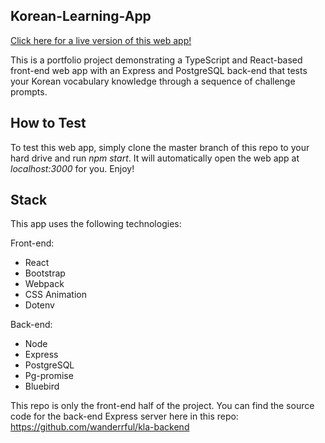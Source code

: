 ## Korean-Learning-App

[Click here for a live version of this web app!](https://wanderrful.github.io/korean-learning-app/)

This is a portfolio project demonstrating a TypeScript and React-based front-end web app with an Express and PostgreSQL back-end that tests your Korean vocabulary knowledge through a sequence of challenge prompts.




## How to Test

To test this web app, simply clone the master branch of this repo to your hard drive and run _npm start_.  It will automatically open the web app at _localhost:3000_ for you.  Enjoy!



## Stack

This app uses the following technologies:

Front-end:
- React
- Bootstrap
- Webpack
- CSS Animation
- Dotenv

Back-end:
- Node
- Express
- PostgreSQL 
- Pg-promise
- Bluebird

This repo is only the front-end half of the project.  You can find the source code for the back-end Express server here in this repo: https://github.com/wanderrful/kla-backend